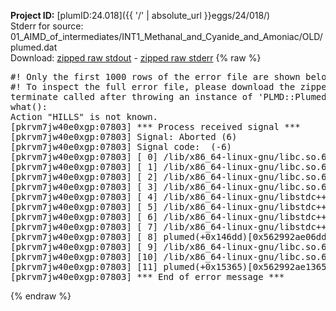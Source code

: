 **Project ID:** [plumID:24.018]({{ '/' | absolute_url }}eggs/24/018/)  
Stderr for source:  01_AIMD_of_intermediates/INT1_Methanal_and_Cyanide_and_Amoniac/OLD/plumed.dat   
Download: [zipped raw stdout](plumed.dat.plumed.stdout.txt.zip) - [zipped raw stderr](plumed.dat.plumed.stderr.txt.zip) 
{% raw %}
<pre>
#! Only the first 1000 rows of the error file are shown below
#! To inspect the full error file, please download the zipped raw stderr file above
terminate called after throwing an instance of 'PLMD::Plumed::Exception'
what():
Action "HILLS" is not known.
[pkrvm7jw40e0xgp:07803] *** Process received signal ***
[pkrvm7jw40e0xgp:07803] Signal: Aborted (6)
[pkrvm7jw40e0xgp:07803] Signal code:  (-6)
[pkrvm7jw40e0xgp:07803] [ 0] /lib/x86_64-linux-gnu/libc.so.6(+0x45330)[0x7f94eb645330]
[pkrvm7jw40e0xgp:07803] [ 1] /lib/x86_64-linux-gnu/libc.so.6(pthread_kill+0x11c)[0x7f94eb69eb2c]
[pkrvm7jw40e0xgp:07803] [ 2] /lib/x86_64-linux-gnu/libc.so.6(gsignal+0x1e)[0x7f94eb64527e]
[pkrvm7jw40e0xgp:07803] [ 3] /lib/x86_64-linux-gnu/libc.so.6(abort+0xdf)[0x7f94eb6288ff]
[pkrvm7jw40e0xgp:07803] [ 4] /lib/x86_64-linux-gnu/libstdc++.so.6(+0xa5ff5)[0x7f94ebaa5ff5]
[pkrvm7jw40e0xgp:07803] [ 5] /lib/x86_64-linux-gnu/libstdc++.so.6(+0xbb0da)[0x7f94ebabb0da]
[pkrvm7jw40e0xgp:07803] [ 6] /lib/x86_64-linux-gnu/libstdc++.so.6(_ZSt10unexpectedv+0x0)[0x7f94ebaa5a55]
[pkrvm7jw40e0xgp:07803] [ 7] /lib/x86_64-linux-gnu/libstdc++.so.6(+0xa5a6f)[0x7f94ebaa5a6f]
[pkrvm7jw40e0xgp:07803] [ 8] plumed(+0x146dd)[0x562992ae06dd]
[pkrvm7jw40e0xgp:07803] [ 9] /lib/x86_64-linux-gnu/libc.so.6(+0x2a1ca)[0x7f94eb62a1ca]
[pkrvm7jw40e0xgp:07803] [10] /lib/x86_64-linux-gnu/libc.so.6(__libc_start_main+0x8b)[0x7f94eb62a28b]
[pkrvm7jw40e0xgp:07803] [11] plumed(+0x15365)[0x562992ae1365]
[pkrvm7jw40e0xgp:07803] *** End of error message ***
</pre>
{% endraw %}
